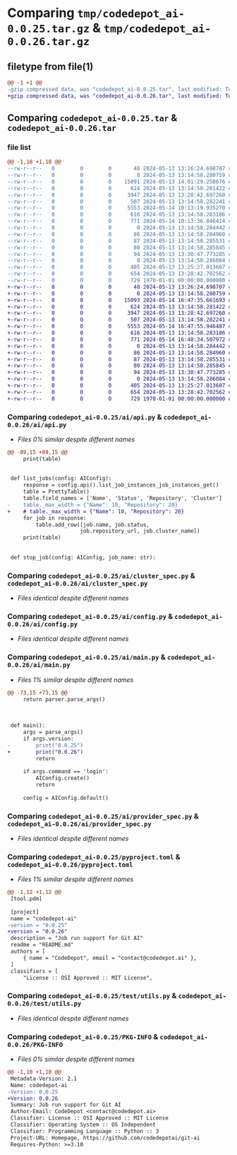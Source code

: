 # Comparing `tmp/codedepot_ai-0.0.25.tar.gz` & `tmp/codedepot_ai-0.0.26.tar.gz`

## filetype from file(1)

```diff
@@ -1 +1 @@
-gzip compressed data, was "codedepot_ai-0.0.25.tar", last modified: Tue May 14 10:13:36 2024, max compression
+gzip compressed data, was "codedepot_ai-0.0.26.tar", last modified: Tue May 14 16:48:34 2024, max compression
```

## Comparing `codedepot_ai-0.0.25.tar` & `codedepot_ai-0.0.26.tar`

### file list

```diff
@@ -1,18 +1,18 @@
--rw-r--r--   0        0        0       48 2024-05-13 13:26:24.698707 codedepot_ai-0.0.25/README.md
--rw-r--r--   0        0        0        0 2024-05-13 13:14:58.280759 codedepot_ai-0.0.25/ai/__init__.py
--rw-r--r--   0        0        0    15091 2024-05-13 14:01:29.258676 codedepot_ai-0.0.25/ai/api.py
--rw-r--r--   0        0        0      624 2024-05-13 13:14:58.281422 codedepot_ai-0.0.25/ai/cluster_spec.py
--rw-r--r--   0        0        0     3947 2024-05-13 13:28:42.697260 codedepot_ai-0.0.25/ai/config.py
--rw-r--r--   0        0        0      507 2024-05-13 13:14:58.282241 codedepot_ai-0.0.25/ai/jobfile.py
--rw-r--r--   0        0        0     5553 2024-05-14 10:13:19.935270 codedepot_ai-0.0.25/ai/main.py
--rw-r--r--   0        0        0      616 2024-05-13 13:14:58.283186 codedepot_ai-0.0.25/ai/provider_spec.py
--rw-r--r--   0        0        0      771 2024-05-14 10:13:36.846414 codedepot_ai-0.0.25/pyproject.toml
--rw-r--r--   0        0        0        0 2024-05-13 13:14:58.284442 codedepot_ai-0.0.25/test/__init__.py
--rw-r--r--   0        0        0       86 2024-05-13 13:14:58.284960 codedepot_ai-0.0.25/test/resources/cluster_test.yaml
--rw-r--r--   0        0        0       87 2024-05-13 13:14:58.285531 codedepot_ai-0.0.25/test/resources/config.json
--rw-r--r--   0        0        0       80 2024-05-13 13:14:58.285845 codedepot_ai-0.0.25/test/resources/local_cred.json
--rw-r--r--   0        0        0       94 2024-05-13 13:30:47.773285 codedepot_ai-0.0.25/test/resources/provider_test.yaml
--rw-r--r--   0        0        0        0 2024-05-13 13:14:58.286084 codedepot_ai-0.0.25/test/test_client.py
--rw-r--r--   0        0        0      405 2024-05-13 13:25:27.013607 codedepot_ai-0.0.25/test/test_provider.py
--rw-r--r--   0        0        0      654 2024-05-13 13:28:42.702562 codedepot_ai-0.0.25/test/utils.py
--rw-r--r--   0        0        0      729 1970-01-01 00:00:00.000000 codedepot_ai-0.0.25/PKG-INFO
+-rw-r--r--   0        0        0       48 2024-05-13 13:26:24.698707 codedepot_ai-0.0.26/README.md
+-rw-r--r--   0        0        0        0 2024-05-13 13:14:58.280759 codedepot_ai-0.0.26/ai/__init__.py
+-rw-r--r--   0        0        0    15093 2024-05-14 16:47:35.661693 codedepot_ai-0.0.26/ai/api.py
+-rw-r--r--   0        0        0      624 2024-05-13 13:14:58.281422 codedepot_ai-0.0.26/ai/cluster_spec.py
+-rw-r--r--   0        0        0     3947 2024-05-13 13:28:42.697260 codedepot_ai-0.0.26/ai/config.py
+-rw-r--r--   0        0        0      507 2024-05-13 13:14:58.282241 codedepot_ai-0.0.26/ai/jobfile.py
+-rw-r--r--   0        0        0     5553 2024-05-14 16:47:55.946487 codedepot_ai-0.0.26/ai/main.py
+-rw-r--r--   0        0        0      616 2024-05-13 13:14:58.283186 codedepot_ai-0.0.26/ai/provider_spec.py
+-rw-r--r--   0        0        0      771 2024-05-14 16:48:34.507972 codedepot_ai-0.0.26/pyproject.toml
+-rw-r--r--   0        0        0        0 2024-05-13 13:14:58.284442 codedepot_ai-0.0.26/test/__init__.py
+-rw-r--r--   0        0        0       86 2024-05-13 13:14:58.284960 codedepot_ai-0.0.26/test/resources/cluster_test.yaml
+-rw-r--r--   0        0        0       87 2024-05-13 13:14:58.285531 codedepot_ai-0.0.26/test/resources/config.json
+-rw-r--r--   0        0        0       80 2024-05-13 13:14:58.285845 codedepot_ai-0.0.26/test/resources/local_cred.json
+-rw-r--r--   0        0        0       94 2024-05-13 13:30:47.773285 codedepot_ai-0.0.26/test/resources/provider_test.yaml
+-rw-r--r--   0        0        0        0 2024-05-13 13:14:58.286084 codedepot_ai-0.0.26/test/test_client.py
+-rw-r--r--   0        0        0      405 2024-05-13 13:25:27.013607 codedepot_ai-0.0.26/test/test_provider.py
+-rw-r--r--   0        0        0      654 2024-05-13 13:28:42.702562 codedepot_ai-0.0.26/test/utils.py
+-rw-r--r--   0        0        0      729 1970-01-01 00:00:00.000000 codedepot_ai-0.0.26/PKG-INFO
```

### Comparing `codedepot_ai-0.0.25/ai/api.py` & `codedepot_ai-0.0.26/ai/api.py`

 * *Files 0% similar despite different names*

```diff
@@ -89,15 +89,15 @@
     print(table)
 
 
 def list_jobs(config: AIConfig):
     response = config.api().list_job_instances_job_instances_get()
     table = PrettyTable()
     table.field_names = ['Name', 'Status', 'Repository', 'Cluster']
-    table._max_width = {"Name": 10, "Repository": 20}
+    # table._max_width = {"Name": 10, "Repository": 20}
     for job in response:
         table.add_row([job.name, job.status,
                       job.repository_url, job.cluster_name])
     print(table)
 
 
 def stop_job(config: AIConfig, job_name: str):
```

### Comparing `codedepot_ai-0.0.25/ai/cluster_spec.py` & `codedepot_ai-0.0.26/ai/cluster_spec.py`

 * *Files identical despite different names*

### Comparing `codedepot_ai-0.0.25/ai/config.py` & `codedepot_ai-0.0.26/ai/config.py`

 * *Files identical despite different names*

### Comparing `codedepot_ai-0.0.25/ai/main.py` & `codedepot_ai-0.0.26/ai/main.py`

 * *Files 1% similar despite different names*

```diff
@@ -73,15 +73,15 @@
     return parser.parse_args()
 
 
 
 def main():
     args = parse_args()
     if args.version:
-        print("0.0.25")
+        print("0.0.26")
         return
 
     if args.command == 'login':
         AIConfig.create()
         return
 
     config = AIConfig.default()
```

### Comparing `codedepot_ai-0.0.25/ai/provider_spec.py` & `codedepot_ai-0.0.26/ai/provider_spec.py`

 * *Files identical despite different names*

### Comparing `codedepot_ai-0.0.25/pyproject.toml` & `codedepot_ai-0.0.26/pyproject.toml`

 * *Files 1% similar despite different names*

```diff
@@ -1,12 +1,12 @@
 [tool.pdm]
 
 [project]
 name = "codedepot-ai"
-version = "0.0.25"
+version = "0.0.26"
 description = "Job run support for Git AI"
 readme = "README.md"
 authors = [
     { name = "CodeDepot", email = "contact@codedepot.ai" },
 ]
 classifiers = [
     "License :: OSI Approved :: MIT License",
```

### Comparing `codedepot_ai-0.0.25/test/utils.py` & `codedepot_ai-0.0.26/test/utils.py`

 * *Files identical despite different names*

### Comparing `codedepot_ai-0.0.25/PKG-INFO` & `codedepot_ai-0.0.26/PKG-INFO`

 * *Files 0% similar despite different names*

```diff
@@ -1,10 +1,10 @@
 Metadata-Version: 2.1
 Name: codedepot-ai
-Version: 0.0.25
+Version: 0.0.26
 Summary: Job run support for Git AI
 Author-Email: CodeDepot <contact@codedepot.ai>
 Classifier: License :: OSI Approved :: MIT License
 Classifier: Operating System :: OS Independent
 Classifier: Programming Language :: Python :: 3
 Project-URL: Homepage, https://github.com/codedepotai/git-ai
 Requires-Python: >=3.10
```

